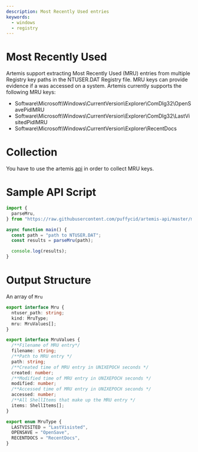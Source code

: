 ```yaml
---
description: Most Recently Used entries
keywords:
  - windows
  - registry
---
```


# Most Recently Used

Artemis support extracting Most Recently Used (MRU) entries from multiple
Registry key paths in the NTUSER.DAT Registry file. MRU keys can provide
evidence if a was accessed on a system. Artemis currently supports the following
MRU keys:

- Software\Microsoft\Windows\CurrentVersion\Explorer\ComDlg32\OpenSavePidlMRU
- Software\Microsoft\Windows\CurrentVersion\Explorer\ComDlg32\LastVisitedPidlMRU
- Software\Microsoft\Windows\CurrentVersion\Explorer\RecentDocs

# Collection

You have to use the artemis [api](../../API/overview.md) in order to collect MRU
keys.

# Sample API Script

```typescript
import {
  parseMru,
} from "https://raw.githubusercontent.com/puffycid/artemis-api/master/mod.ts";

async function main() {
  const path = "path to NTUSER.DAT";
  const results = parseMru(path);

  console.log(results);
}
```

# Output Structure

An array of `Mru`

```typescript
export interface Mru {
  ntuser_path: string;
  kind: MruType;
  mru: MruValues[];
}

export interface MruValues {
  /**Filename of MRU entry*/
  filename: string;
  /**Path to MRU entry */
  path: string;
  /**Created time of MRU entry in UNIXEPOCH seconds */
  created: number;
  /**Modified time of MRU entry in UNIXEPOCH seconds */
  modified: number;
  /**Accessed time of MRU entry in UNIXEPOCH seconds */
  accessed: number;
  /**All ShellItems that make up the MRU entry */
  items: ShellItems[];
}

export enum MruType {
  LASTVISITED = "LastVisisted",
  OPENSAVE = "OpenSave",
  RECENTDOCS = "RecentDocs",
}
```
